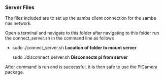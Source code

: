 <div>
    <body>
        <h3>Server Files</h3>
        <p>The files included are to set up the samba client
        connection for the samba nas network.</p>
        <p>Open a terminal and navigate to this folder
        after navigating to this folder run the connect_server.sh
        in the command line as follows</p>
        <div>
            <ul>
                <li>sudo ./connect_server.sh <b>Location of folder to mount server</b></li>
            </ul>
            <ul>sudo ./disconnect_server.sh <b>Disconnects pi from server</b>
            </ul>
        </div>
        <p>After command is run and is successful, it
        is then safe to use the PiCamera package.
        </p>
    </body>
</div>
